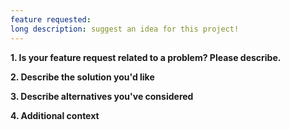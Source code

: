```yaml
---
feature requested: 
long description: suggest an idea for this project!
---
```


**1. Is your feature request related to a problem? Please describe.**


**2. Describe the solution you'd like**


**3. Describe alternatives you've considered**


**4. Additional context**


